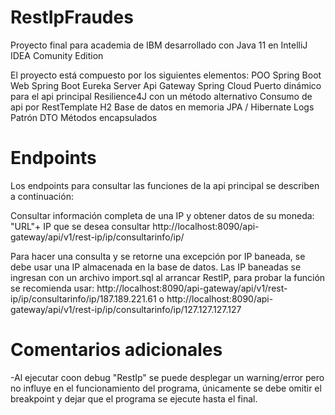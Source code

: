 # RestIpFraudes
 Proyecto final para academia de IBM desarrollado con Java 11 en IntelliJ IDEA Comunity Edition
 
El proyecto está compuesto por los siguientes elementos:
POO
Spring Boot Web
Spring Boot
Eureka Server
Api Gateway Spring Cloud
Puerto dinámico para el api principal
Resilience4J con un método alternativo
Consumo de api por RestTemplate
H2 Base de datos en memoria
JPA / Hibernate
Logs
Patrón DTO
Métodos encapsulados
# Endpoints
Los endpoints para consultar las funciones de la api principal se describen a continuación:

Consultar información completa de una IP y obtener datos de su moneda: "URL"+ IP que se desea consultar
http://localhost:8090/api-gateway/api/v1/rest-ip/ip/consultarinfo/ip/

Para hacer una consulta y se retorne una excepción por IP baneada, se debe usar una IP almacenada en la base de datos. Las IP baneadas se ingresan con un archivo import.sql al arrancar RestIP, para probar la función se recomienda usar:
http://localhost:8090/api-gateway/api/v1/rest-ip/ip/consultarinfo/ip/187.189.221.61
o
http://localhost:8090/api-gateway/api/v1/rest-ip/ip/consultarinfo/ip/127.127.127.127

# Comentarios adicionales
-Al ejecutar coon debug "RestIp" se puede desplegar un warning/error pero no influye en el funcionamiento del programa, únicamente se debe omitir el breakpoint y dejar que el programa se ejecute hasta el final. 
